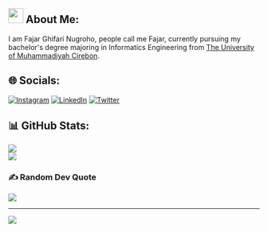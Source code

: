 ## <img src="https://raw.githubusercontent.com/fajarghifar/fajarghifar/master/wave.gif" width="30px"> About Me:
I am Fajar Ghifari Nugroho, people call me Fajar, currently pursuing my bachelor's degree majoring in Informatics Engineering from [The University of Muhammadiyah Cirebon](https://www.umc.ac.id/).


## 🌐 Socials:
[![Instagram](https://img.shields.io/badge/Instagram-%23E4405F.svg?logo=Instagram&logoColor=white)](https://instagram.com/fajarghifar) [![LinkedIn](https://img.shields.io/badge/LinkedIn-%230077B5.svg?logo=linkedin&logoColor=white)](https://linkedin.com/in/fajarghifar) [![Twitter](https://img.shields.io/badge/Twitter-%231DA1F2.svg?logo=Twitter&logoColor=white)](https://twitter.com/fajarghifarii) 
## 📊 GitHub Stats:
![](https://github-readme-streak-stats.herokuapp.com/?user=fajarghifar&theme=city_light&hide_border=false)<br/>
![](https://github-readme-stats.vercel.app/api/top-langs/?username=fajarghifar&theme=city_light&hide_border=false&include_all_commits=true&count_private=true&layout=compact)

### ✍️ Random Dev Quote
![](https://quotes-github-readme.vercel.app/api?type=horizontal&theme=light)

---
[![](https://visitcount.itsvg.in/api?id=fajarghifar&icon=0&color=1)](https://visitcount.itsvg.in)

<!-- Proudly created with GPRM ( https://gprm.itsvg.in ) -->
